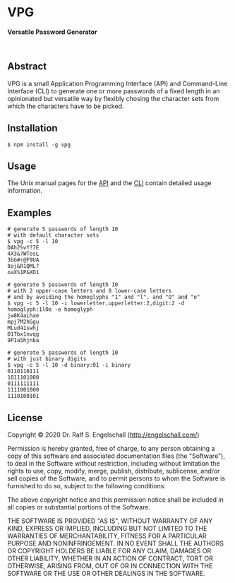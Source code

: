 
VPG
===

**Versatile Password Generator**

<p/>
<img src="https://nodei.co/npm/vpg.png?downloads=true&stars=true" alt=""/>

<p/>
<img src="https://david-dm.org/rse/vpg.png" alt=""/>

Abstract
--------

VPG is a small Application Programming Interface (API) and Command-Line
Interface (CLI) to generate one or more passwords of a fixed length in
an opinionated but versatile way by flexibly chosing the character sets
from which the characters have to be picked.

Installation
------------

```
$ npm install -g vpg
```

Usage
-----

The Unix manual pages for the
[API](https://github.com/rse/vpg/blob/master/vpg-api.md) and the
[CLI](https://github.com/rse/vpg/blob/master/vpg-cli.md) contain
detailed usage information.

Examples
--------

```
# generate 5 passwords of length 10
# with default character sets
$ vpg -c 5 -l 10
DAh2%vY?7E
4X3&?WTosL
3bG#r@F9UA
8oj&R1QML?
oaX%1P&XD1

# generate 5 passwords of length 10
# with 2 upper-case letters and 8 lower-case letters
# and by avoiding the homoglyphs "1" and "l", and "O" and "o"
$ vpg -c 5 -l 10 -i lowerletter,upperletter:2,digit:2 -d homoglyph:1lOo -e homoglyph
jw8K4aLhae
mpj7M2hGgu
MLud41swhj
D1Tbx1nvqg
9PIa5hjnba

# generate 5 passwords of length 10
# with just binary digits
$ vpg -c 5 -l 10 -d binary:01 -i binary
0110110111
1011101000
0111111111
1111001000
1110100101
```

License
-------

Copyright &copy; 2020 Dr. Ralf S. Engelschall (http://engelschall.com/)

Permission is hereby granted, free of charge, to any person obtaining
a copy of this software and associated documentation files (the
"Software"), to deal in the Software without restriction, including
without limitation the rights to use, copy, modify, merge, publish,
distribute, sublicense, and/or sell copies of the Software, and to
permit persons to whom the Software is furnished to do so, subject to
the following conditions:

The above copyright notice and this permission notice shall be included
in all copies or substantial portions of the Software.

THE SOFTWARE IS PROVIDED "AS IS", WITHOUT WARRANTY OF ANY KIND,
EXPRESS OR IMPLIED, INCLUDING BUT NOT LIMITED TO THE WARRANTIES OF
MERCHANTABILITY, FITNESS FOR A PARTICULAR PURPOSE AND NONINFRINGEMENT.
IN NO EVENT SHALL THE AUTHORS OR COPYRIGHT HOLDERS BE LIABLE FOR ANY
CLAIM, DAMAGES OR OTHER LIABILITY, WHETHER IN AN ACTION OF CONTRACT,
TORT OR OTHERWISE, ARISING FROM, OUT OF OR IN CONNECTION WITH THE
SOFTWARE OR THE USE OR OTHER DEALINGS IN THE SOFTWARE.

